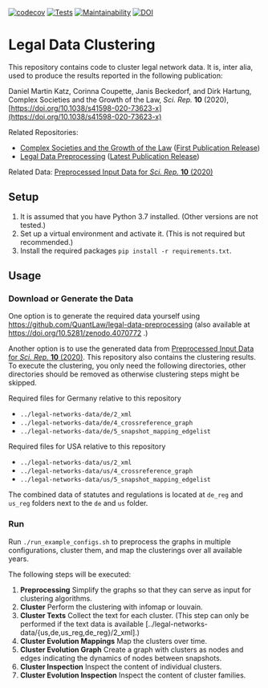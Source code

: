 [![codecov](https://codecov.io/gh/QuantLaw/legal-data-clustering/branch/master/graph/badge.svg?token=COBPQNeZA7)](https://codecov.io/gh/QuantLaw/legal-data-clustering)
[![Tests](https://github.com/QuantLaw/legal-data-clustering/workflows/Tests/badge.svg)](https://github.com/QuantLaw/legal-data-clustering/actions)
[![Maintainability](https://api.codeclimate.com/v1/badges/a2208e96f66902047627/maintainability)](https://codeclimate.com/repos/5f1ef1fed7f1df01620111b4/maintainability)
[![DOI](https://zenodo.org/badge/doi/10.5281/zenodo.4070775.svg)](http://dx.doi.org/10.5281/zenodo.4070775)

# Legal Data Clustering

This repository contains code to cluster legal network data.
It is, inter alia, used to produce the results reported in the following publication:

Daniel Martin Katz, Corinna Coupette, Janis Beckedorf, and Dirk Hartung, Complex Societies and the Growth of the Law, *Sci. Rep.* **10** (2020), [https://doi.org/10.1038/s41598-020-73623-x](https://doi.org/10.1038/s41598-020-73623-x)

Related Repositories:
- [Complex Societies and the Growth of the Law](https://github.com/QuantLaw/Complex-Societies-and-Growth) ([First Publication Release](http://dx.doi.org/10.5281/zenodo.4070769))
- [Legal Data Preprocessing](https://github.com/QuantLaw/legal-data-preprocessing) ([Latest Publication Release](https://doi.org/10.5281/zenodo.4070772))

Related Data: [Preprocessed Input Data for *Sci. Rep.* **10** (2020)](http://dx.doi.org/10.5281/zenodo.4070767)

## Setup

1. It is assumed that you have Python 3.7 installed. (Other versions are not tested.)
2. Set up a virtual environment and activate it. (This is not required but recommended.)
3. Install the required packages `pip install -r requirements.txt`.


## Usage

### Download or Generate the Data

One option is to generate the required data yourself using
https://github.com/QuantLaw/legal-data-preprocessing (also available
at https://doi.org/10.5281/zenodo.4070772 .)

Another option is to use the generated data from  [Preprocessed Input Data for *Sci. Rep.* **10** (2020)](https://dx.doi.org/10.5281/zenodo.4070767).
This repository also contains the clustering results. To execute the clustering, you
only need the following directories, other directories should be removed as otherwise
clustering steps might be skipped.

Required files for Germany relative to this repository

- `../legal-networks-data/de/2_xml`
- `../legal-networks-data/de/4_crossreference_graph`
- `../legal-networks-data/de/5_snapshot_mapping_edgelist`

Required files for USA relative to this repository

- `../legal-networks-data/us/2_xml`
- `../legal-networks-data/us/4_crossreference_graph`
- `../legal-networks-data/us/5_snapshot_mapping_edgelist`

The combined data of statutes and regulations is located at `de_reg` and `us_reg` folders next to the `de` and `us` folder.


### Run

Run `./run_example_configs.sh` to preprocess the graphs in multiple
configurations, cluster them, and map the clusterings over all available years.

The following steps will be executed:

1. **Preprocessing** Simplify the graphs so that they can serve as input for
    clustering algorithms.
2. **Cluster** Perform the clustering with infomap or louvain.
3. **Cluster Texts** Collect the text for each cluster. (This step can only be performed
    if the text data is available [../legal-networks-data/{us,de,us_reg,de_reg}/2_xml].)
4. **Cluster Evolution Mappings** Map the clusters over time.
5. **Cluster Evolution Graph** Create a graph with clusters as nodes and edges indicating
    the dynamics of nodes between snapshots.
6. **Cluster Inspection** Inspect the content of individual clusters.
7. **Cluster Evolution Inspection** Inspect the content of cluster families.
